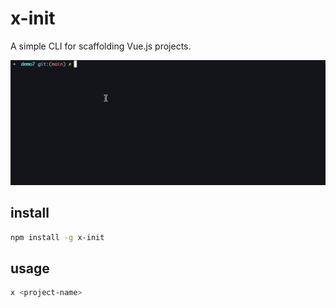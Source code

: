 # x-init

A simple CLI for scaffolding Vue.js projects.

![demo](./demo1.gif)

## install
```bash
npm install -g x-init
```

## usage
```bash
x <project-name>
```
